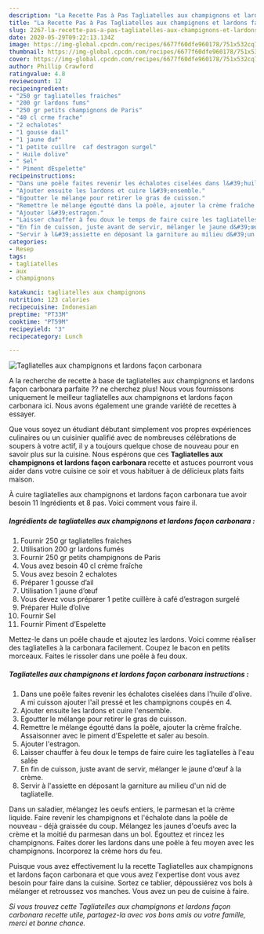 ```yaml
---
description: "La Recette Pas à Pas Tagliatelles aux champignons et lardons façon carbonara"
title: "La Recette Pas à Pas Tagliatelles aux champignons et lardons façon carbonara"
slug: 2267-la-recette-pas-a-pas-tagliatelles-aux-champignons-et-lardons-facon-carbonara
date: 2020-05-29T09:22:13.134Z
image: https://img-global.cpcdn.com/recipes/6677f60dfe960178/751x532cq70/tagliatelles-aux-champignons-et-lardons-facon-carbonara-photo-principale-de-la-recette.jpg
thumbnail: https://img-global.cpcdn.com/recipes/6677f60dfe960178/751x532cq70/tagliatelles-aux-champignons-et-lardons-facon-carbonara-photo-principale-de-la-recette.jpg
cover: https://img-global.cpcdn.com/recipes/6677f60dfe960178/751x532cq70/tagliatelles-aux-champignons-et-lardons-facon-carbonara-photo-principale-de-la-recette.jpg
author: Phillip Crawford
ratingvalue: 4.8
reviewcount: 12
recipeingredient:
- "250 gr tagliatelles fraiches"
- "200 gr lardons fums"
- "250 gr petits champignons de Paris"
- "40 cl crme frache"
- "2 echalotes"
- "1 gousse dail"
- "1 jaune duf"
- "1 petite cuillre  caf destragon surgel"
- " Huile dolive"
- " Sel"
- " Piment dEspelette"
recipeinstructions:
- "Dans une poêle faites revenir les échalotes ciselées dans l&#39;huile d&#39;olive. A mi cuisson ajouter l&#39;ail pressé et les champignons coupés en 4."
- "Ajouter ensuite les lardons et cuire l&#39;ensemble."
- "Egoutter le mélange pour retirer le gras de cuisson."
- "Remettre le mélange égoutté dans la poêle, ajouter la crème fraîche. Assaisonner avec le piment d&#39;Espelette et saler au besoin."
- "Ajouter l&#39;estragon."
- "Laisser chauffer à feu doux le temps de faire cuire les tagliatelles à l&#39;eau salée"
- "En fin de cuisson, juste avant de servir, mélanger le jaune d&#39;œuf à la crème."
- "Servir à l&#39;assiette en déposant la garniture au milieu d&#39;un nid de tagliatelle."
categories:
- Resep
tags:
- tagliatelles
- aux
- champignons

katakunci: tagliatelles aux champignons 
nutrition: 123 calories
recipecuisine: Indonesian
preptime: "PT33M"
cooktime: "PT59M"
recipeyield: "3"
recipecategory: Lunch

---
```



![Tagliatelles aux champignons et lardons façon carbonara](https://img-global.cpcdn.com/recipes/6677f60dfe960178/751x532cq70/tagliatelles-aux-champignons-et-lardons-facon-carbonara-photo-principale-de-la-recette.jpg)

A la recherche de recette à base de tagliatelles aux champignons et lardons façon carbonara parfaite ?? ne cherchez plus! Nous vous fournissons uniquement le meilleur tagliatelles aux champignons et lardons façon carbonara ici. Nous avons également une grande variété de recettes à essayer.

Que vous soyez un étudiant débutant simplement vos propres expériences culinaires ou un cuisinier qualifié avec de nombreuses célébrations de soupers à votre actif, il y a toujours quelque chose de nouveau pour en savoir plus sur la cuisine. Nous espérons que ces <strong> Tagliatelles aux champignons et lardons façon carbonara </strong> recette et astuces pourront vous aider dans votre cuisine ce soir et vous habituer à de délicieux plats faits maison.

<!--inarticleads1-->

À cuire tagliatelles aux champignons et lardons façon carbonara tue avoir besoin 11 Ingrédients et 8 pas. Voici comment vous faire il.

##### Ingrédients de tagliatelles aux champignons et lardons façon carbonara :

1. Fournir 250 gr tagliatelles fraiches
1. Utilisation 200 gr lardons fumés
1. Fournir 250 gr petits champignons de Paris
1. Vous avez besoin 40 cl crème fraîche
1. Vous avez besoin 2 echalotes
1. Préparer 1 gousse d’ail
1. Utilisation 1 jaune d’œuf
1. Vous devez vous préparer 1 petite cuillère à café d’estragon surgelé
1. Préparer  Huile d’olive
1. Fournir  Sel
1. Fournir  Piment d’Espelette


Mettez-le dans un poêle chaude et ajoutez les lardons. Voici comme réaliser des tagliatelles à la carbonara facilement. Coupez le bacon en petits morceaux. Faites le rissoler dans une poêle à feu doux. 

<!--inarticleads2-->

##### Tagliatelles aux champignons et lardons façon carbonara instructions :

1. Dans une poêle faites revenir les échalotes ciselées dans l&#39;huile d&#39;olive. A mi cuisson ajouter l&#39;ail pressé et les champignons coupés en 4.
1. Ajouter ensuite les lardons et cuire l&#39;ensemble.
1. Egoutter le mélange pour retirer le gras de cuisson.
1. Remettre le mélange égoutté dans la poêle, ajouter la crème fraîche. Assaisonner avec le piment d&#39;Espelette et saler au besoin.
1. Ajouter l&#39;estragon.
1. Laisser chauffer à feu doux le temps de faire cuire les tagliatelles à l&#39;eau salée
1. En fin de cuisson, juste avant de servir, mélanger le jaune d&#39;œuf à la crème.
1. Servir à l&#39;assiette en déposant la garniture au milieu d&#39;un nid de tagliatelle.


Dans un saladier, mélangez les oeufs entiers, le parmesan et la crème liquide. Faire revenir les champignons et l&#39;échalote dans la poêle de nouveau - déjà graissée du coup. Mélangez les jaunes d&#39;oeufs avec la crème et la moitié du parmesan dans un bol. Égouttez et rincez les champignons. Faites dorer les lardons dans une poêle à feu moyen avec les champignons. Incorporez la crème hors du feu. 

<!--inarticleads1-->

<p>
Puisque vous avez effectivement lu la recette Tagliatelles aux champignons et lardons façon carbonara et que vous avez l'expertise dont vous avez besoin pour faire dans la cuisine. Sortez ce tablier, dépoussiérez vos bols à mélanger et retroussez vos manches. Vous avez un peu de cuisine à faire.
</p>

<p>
<i>Si vous trouvez cette Tagliatelles aux champignons et lardons façon carbonara recette utile, partagez-la avec vos bons amis ou votre famille, merci et bonne chance.</i>
</p>

